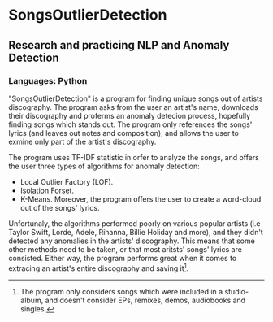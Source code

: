# SongsOutlierDetection
## Research and practicing NLP and Anomaly Detection
### Languages: Python

"SongsOutlierDetection" is a program for finding unique songs out of artists discography. The program asks from the user an artist's name, downloads their discography and proferms an anomaly detecion process, hopefully finding songs which stands out. The program only references the songs' lyrics (and leaves out notes and composition), and allows the user to exmine only part of the artist's discography.

The program uses TF-IDF statistic in orfer to analyze the songs, and offers the user three types of algorithms for anomaly detection:
- Local Outlier Factory (LOF).
- Isolation Forset.
- K-Means.
Moreover, the program offers the user to create a word-cloud out of the songs' lyrics.

Unfortunaly, the algorithms performed poorly on various popular artists (i.e Taylor Swift, Lorde, Adele, Rihanna, Billie Holiday and more), and they didn't detected any anomalies in the artists' discography. This means that some other methods need to be taken, or that most aritsts' songs' lyrics are consisted. Either way, the program performs great when it comes to extracing an artist's entire discography and saving it[^1].

[^1]: The program only considers songs which were included in a studio-album, and doesn't consider EPs, remixes, demos, audiobooks and singles.

